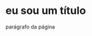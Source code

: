 <!DOCTYPE html>
<html>
<head> 
        <title> minha primeira pagina </title>
        <meta charset="UTF-8">
</head>

<body> 
<h1> eu sou  um título </h1>
<p>parágrafo da página </p>
</body>

</html>
